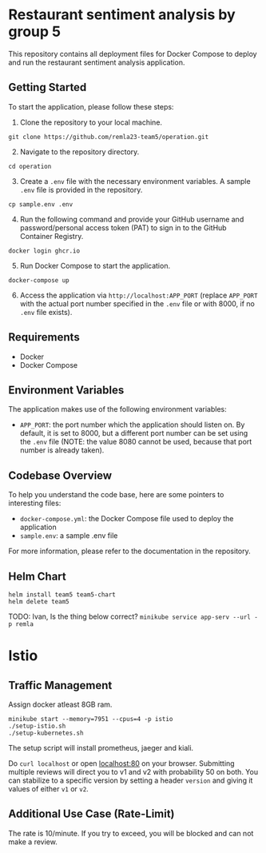 # Restaurant sentiment analysis by group 5

This repository contains all deployment files for Docker Compose to deploy and run the restaurant sentiment analysis application.

## Getting Started

To start the application, please follow these steps:

1. Clone the repository to your local machine.
```
git clone https://github.com/remla23-team5/operation.git
```
2. Navigate to the repository directory.
```
cd operation
```
3. Create a `.env` file with the necessary environment variables. A sample `.env` file is provided in the repository.
```
cp sample.env .env
```
4. Run the following command and provide your GitHub username and password/personal access token (PAT) to sign in to the GitHub Container Registry.
```
docker login ghcr.io
```
5. Run Docker Compose to start the application.
```
docker-compose up
```
6. Access the application via `http://localhost:APP_PORT` (replace `APP_PORT` with the actual port number specified in the `.env` file or with 8000, if no `.env` file exists).

## Requirements

- Docker
- Docker Compose

## Environment Variables

The application makes use of the following environment variables:

- `APP_PORT`: the port number which the application should listen on. By default, it is set to 8000, but a different port number can be set using the `.env` file (NOTE: the value 8080 cannot be used, because that port number is already taken).

## Codebase Overview

To help you understand the code base, here are some pointers to interesting files:

- `docker-compose.yml`: the Docker Compose file used to deploy the application
- `sample.env`: a sample .env file

For more information, please refer to the documentation in the repository.

## Helm Chart

```
helm install team5 team5-chart
helm delete team5
```

TODO: Ivan, Is the thing below correct?
`minikube service app-serv --url -p remla`

# Istio

## Traffic Management

Assign docker atleast 8GB ram.
```
minikube start --memory=7951 --cpus=4 -p istio
./setup-istio.sh
./setup-kubernetes.sh
```

The setup script will install prometheus, jaeger and kiali.

Do `curl localhost` or open [localhost:80](http://localhost/) on your browser. Submitting multiple reviews will direct you to v1 and v2 with probability 50 on both. You can stabilize to a specific version by setting a header `version` and giving it values of either `v1` or `v2`.

## Additional Use Case (Rate-Limit)

The rate is 10/minute. If you try to exceed, you will be blocked and can not make a review.
